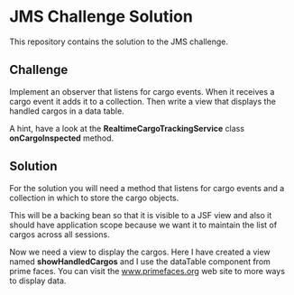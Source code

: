 # JMS Challenge Solution

This repository contains the solution to the JMS challenge.

## Challenge

Implement an observer that listens for cargo events. When it receives a cargo event it adds it to a collection. Then write a view that displays the handled cargos in a data table.

A hint, have a look at the **RealtimeCargoTrackingService** class **onCargoInspected** method.

## Solution

For the solution you will need a method that listens for cargo events and a collection in which to store the cargo objects.

This will be a backing bean so that it is visible to a JSF view and also it should have application scope because we want it to maintain the list of cargos across all sessions.

Now we need a view to display the cargos. Here I have created a view named **showHandledCargos** and I use the dataTable component from prime faces. You can visit the www.primefaces.org web site to more ways to display data.

